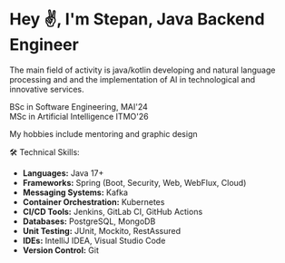 # Hey ✌️, I'm Stepan, Java Backend Engineer

The main field of activity is java/kotlin developing and natural language processing and and the implementation of AI in technological and innovative services.

BSc in Software Engineering, MAI'24  
MSc in Artificial Intelligence ITMO'26

My hobbies include mentoring and graphic design

🛠 Technical Skills:

- **Languages:** Java 17+  
- **Frameworks:** Spring (Boot, Security, Web, WebFlux, Cloud)  
- **Messaging Systems:** Kafka  
- **Container Orchestration:** Kubernetes  
- **CI/CD Tools:** Jenkins, GitLab CI, GitHub Actions  
- **Databases:** PostgreSQL, MongoDB  
- **Unit Testing:** JUnit, Mockito, RestAssured  
- **IDEs:** IntelliJ IDEA, Visual Studio Code  
- **Version Control:** Git  
